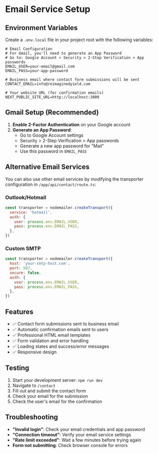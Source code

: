# Email Service Setup

## Environment Variables

Create a `.env.local` file in your project root with the following variables:

```env
# Email Configuration
# For Gmail, you'll need to generate an App Password
# Go to: Google Account > Security > 2-Step Verification > App passwords
EMAIL_USER=your-email@gmail.com
EMAIL_PASS=your-app-password

# Business email where contact form submissions will be sent
CONTACT_EMAIL=info@reimaginedyield.com

# Your website URL (for confirmation emails)
NEXT_PUBLIC_SITE_URL=http://localhost:3000
```

## Gmail Setup (Recommended)

1. **Enable 2-Factor Authentication** on your Google account
2. **Generate an App Password**:
   - Go to Google Account settings
   - Security > 2-Step Verification > App passwords
   - Generate a new app password for "Mail"
   - Use this password in `EMAIL_PASS`

## Alternative Email Services

You can also use other email services by modifying the transporter configuration in `/app/api/contact/route.ts`:

### Outlook/Hotmail
```javascript
const transporter = nodemailer.createTransport({
  service: 'hotmail',
  auth: {
    user: process.env.EMAIL_USER,
    pass: process.env.EMAIL_PASS,
  },
})
```

### Custom SMTP
```javascript
const transporter = nodemailer.createTransport({
  host: 'your-smtp-host.com',
  port: 587,
  secure: false,
  auth: {
    user: process.env.EMAIL_USER,
    pass: process.env.EMAIL_PASS,
  },
})
```

## Features

- ✅ Contact form submissions sent to business email
- ✅ Automatic confirmation emails sent to users
- ✅ Professional HTML email templates
- ✅ Form validation and error handling
- ✅ Loading states and success/error messages
- ✅ Responsive design

## Testing

1. Start your development server: `npm run dev`
2. Navigate to `/contact`
3. Fill out and submit the contact form
4. Check your email for the submission
5. Check the user's email for the confirmation

## Troubleshooting

- **"Invalid login"**: Check your email credentials and app password
- **"Connection timeout"**: Verify your email service settings
- **"Rate limit exceeded"**: Wait a few minutes before trying again
- **Form not submitting**: Check browser console for errors
